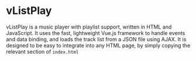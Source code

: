 # vListPlay

vListPlay is a music player with playlist support, written in HTML and
JavaScript. It uses the fast, lightweight Vue.js framework to handle
events and data binding, and loads the track list from a JSON file using
AJAX. It is designed to be easy to integrate into any HTML page, by
simply copying the relevant section of `index.html`

